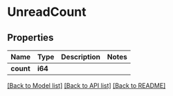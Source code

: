 # UnreadCount

## Properties

Name | Type | Description | Notes
------------ | ------------- | ------------- | -------------
**count** | **i64** |  | 

[[Back to Model list]](../README#documentation-for-models) [[Back to API list]](../README#documentation-for-api-endpoints) [[Back to README]](../README)


